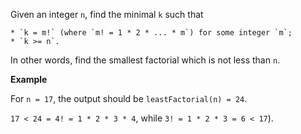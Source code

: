 Given an integer `n`, find the minimal `k` such that

    * `k = m!` (where `m! = 1 * 2 * ... * m`) for some integer `m`;
    * `k >= n`.

In other words, find the smallest factorial which is not less than `n`.

**Example**

For `n = 17`, the output should be `leastFactorial(n) = 24`.

`17 < 24 = 4! = 1 * 2 * 3 * 4`, while `3! = 1 * 2 * 3 = 6 < 17`).